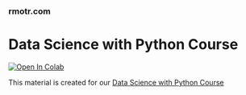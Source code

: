 ### rmotr.com
# Data Science with Python Course
[![Open In Colab](https://colab.research.google.com/assets/colab-badge.svg)](http://colab.research.google.com/github/fedebanca/FreeCodeCamp-Pandas-Real-Life-Example/blob/master/Exercises_1.ipynb)

This material is created for our [Data Science with Python Course](https://rmotr.com/data-science-python-course)
